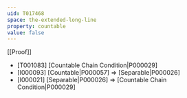 ```yaml
---
uid: T017468
space: the-extended-long-line
property: countable
value: false
---
```

[[Proof]]

* [T001083] [Countable Chain Condition|P000029]
* [I000093] [Countable|P000057] => [Separable|P000026]
* [I000021] [Separable|P000026] => [Countable Chain Condition|P000029]

